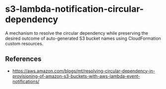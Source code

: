 # s3-lambda-notification-circular-dependency
A mechanism to resolve the circular dependency while preserving the desired outcome of auto-generated S3 bucket names using CloudFormation custom resources.

## References
* https://aws.amazon.com/blogs/mt/resolving-circular-dependency-in-provisioning-of-amazon-s3-buckets-with-aws-lambda-event-notifications/
